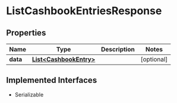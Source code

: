 

# ListCashbookEntriesResponse



## Properties

| Name | Type | Description | Notes |
|------------ | ------------- | ------------- | -------------|
|**data** | [**List&lt;CashbookEntry&gt;**](CashbookEntry.md) |  |  [optional] |


## Implemented Interfaces

* Serializable



